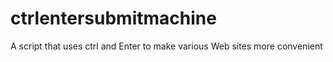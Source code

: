 # ctrlentersubmitmachine
A script that uses ctrl and Enter to make various Web sites more convenient
